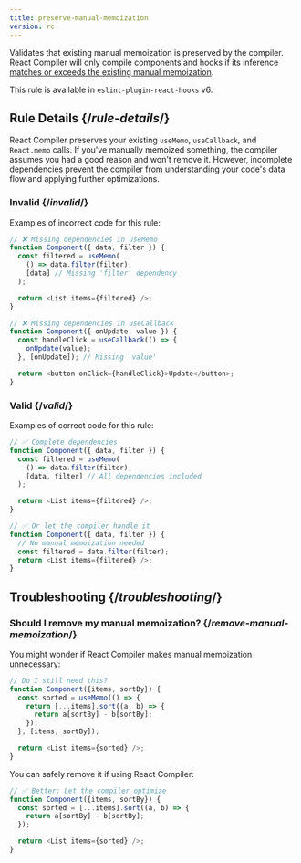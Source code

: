 ```yaml
---
title: preserve-manual-memoization
version: rc
---
```


<Intro>

Validates that existing manual memoization is preserved by the compiler. React Compiler will only compile components and hooks if its inference [matches or exceeds the existing manual memoization](/learn/react-compiler/introduction#what-should-i-do-about-usememo-usecallback-and-reactmemo).

</Intro>

<Note>

This rule is available in `eslint-plugin-react-hooks` v6.

</Note>

## Rule Details {/*rule-details*/}

React Compiler preserves your existing `useMemo`, `useCallback`, and `React.memo` calls. If you've manually memoized something, the compiler assumes you had a good reason and won't remove it. However, incomplete dependencies prevent the compiler from understanding your code's data flow and applying further optimizations.

### Invalid {/*invalid*/}

Examples of incorrect code for this rule:

```js
// ❌ Missing dependencies in useMemo
function Component({ data, filter }) {
  const filtered = useMemo(
    () => data.filter(filter),
    [data] // Missing 'filter' dependency
  );

  return <List items={filtered} />;
}

// ❌ Missing dependencies in useCallback
function Component({ onUpdate, value }) {
  const handleClick = useCallback(() => {
    onUpdate(value);
  }, [onUpdate]); // Missing 'value'

  return <button onClick={handleClick}>Update</button>;
}
```

### Valid {/*valid*/}

Examples of correct code for this rule:

```js
// ✅ Complete dependencies
function Component({ data, filter }) {
  const filtered = useMemo(
    () => data.filter(filter),
    [data, filter] // All dependencies included
  );

  return <List items={filtered} />;
}

// ✅ Or let the compiler handle it
function Component({ data, filter }) {
  // No manual memoization needed
  const filtered = data.filter(filter);
  return <List items={filtered} />;
}
```

## Troubleshooting {/*troubleshooting*/}

### Should I remove my manual memoization? {/*remove-manual-memoization*/}

You might wonder if React Compiler makes manual memoization unnecessary:

```js
// Do I still need this?
function Component({items, sortBy}) {
  const sorted = useMemo(() => {
    return [...items].sort((a, b) => {
      return a[sortBy] - b[sortBy];
    });
  }, [items, sortBy]);

  return <List items={sorted} />;
}
```

You can safely remove it if using React Compiler:

```js
// ✅ Better: Let the compiler optimize
function Component({items, sortBy}) {
  const sorted = [...items].sort((a, b) => {
    return a[sortBy] - b[sortBy];
  });

  return <List items={sorted} />;
}
```